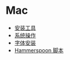 # Mac

- [安装工具](./tools-installation.md)
- [系统操作](./Mac.md)
- [字体安装](font-installation.md)
- [Hammerspoon 脚本](./Hammerspoon-scripts.md)



